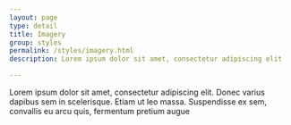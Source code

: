 ```yaml
---
layout: page
type: detail
title: Imagery
group: styles
permalink: /styles/imagery.html
description: Lorem ipsum dolor sit amet, consectetur adipiscing elit

---
```


Lorem ipsum dolor sit amet, consectetur adipiscing elit. Donec varius dapibus sem in scelerisque. Etiam ut leo massa. Suspendisse ex sem, convallis eu arcu quis, fermentum pretium augue
